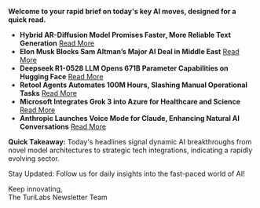 **Welcome to your rapid brief on today's key AI moves, designed for a quick read.**

- **Hybrid AR-Diffusion Model Promises Faster, More Reliable Text Generation** [Read More](https://arxiv.org/abs/2305.09515)
- **Elon Musk Blocks Sam Altman’s Major AI Deal in Middle East** [Read More](https://www.wsj.com/tech/elon-musk-trump-openai-stargate-abu-dhabi-e2689615)
- **Deepseek R1-0528 LLM Opens 671B Parameter Capabilities on Hugging Face** [Read More](https://huggingface.co/deepseek-ai/DeepSeek-R1-0528)
- **Retool Agents Automates 100M Hours, Slashing Manual Operational Tasks** [Read More](https://retool.com/blog/retool-automates-100-million-hours-of-work-launching-agents)
- **Microsoft Integrates Grok 3 into Azure for Healthcare and Science** [Read More](https://www.mobihealthnews.com/news/microsoft-adds-elon-musks-grok-3-azure-citing-healthcare-and-science-use-cases)
- **Anthropic Launches Voice Mode for Claude, Enhancing Natural AI Conversations** [Read More](https://techcrunch.com/2025/05/27/anthropic-launches-a-voice-mode-for-claude/)

**Quick Takeaway:** Today's headlines signal dynamic AI breakthroughs from novel model architectures to strategic tech integrations, indicating a rapidly evolving sector.

Stay Updated: Follow us for daily insights into the fast-paced world of AI! 

Keep innovating,  
The TuriLabs Newsletter Team
